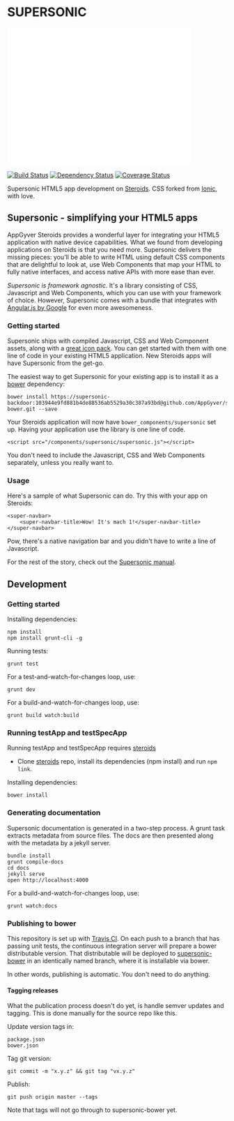 SUPERSONIC
==========

<iframe width="420" height="315" src="//www.youtube.com/embed/kKO9h-gG4Qg" frameborder="0" allowfullscreen></iframe>

[![Build Status](http://img.shields.io/travis/AppGyver/supersonic/master.svg)](https://travis-ci.org/AppGyver/supersonic)
[![Dependency Status](http://img.shields.io/david/AppGyver/supersonic.svg)](https://david-dm.org/AppGyver/supersonic)
[![Coverage Status](https://img.shields.io/coveralls/AppGyver/supersonic.svg)](https://coveralls.io/r/AppGyver/supersonic)

Supersonic HTML5 app development on [Steroids](http://www.appgyver.com/steroids). CSS forked from [Ionic](https://github.com/driftyco/ionic/), with love.

## Supersonic - simplifying your HTML5 apps

AppGyver Steroids provides a wonderful layer for integrating your HTML5 application with native device capabilities. What we found from developing applications on Steroids is that you need more. Supersonic delivers the missing pieces: you'll be able to write HTML using default CSS components that are delightful to look at, use Web Components that map your HTML to fully native interfaces, and access native APIs with more ease than ever.

*Supersonic is framework agnostic.* It's a library consisting of CSS, Javascript and Web Components, which you can use with your framework of choice. However, Supersonic comes with a bundle that integrates with [Angular.js by Google](https://angularjs.org/) for even more awesomeness.

### Getting started

Supersonic ships with compiled Javascript, CSS and Web Component assets, along with a [great icon pack](http://ionicons.com/). You can get started with them with one line of code in your existing HTML5 application. New Steroids apps will have Supersonic from the get-go.

The easiest way to get Supersonic for your existing app is to install it as a [bower](http://bower.io/) dependency:

    bower install https://supersonic-backdoor:103944e9fd881b4de88536ab5529a30c387a93bd@github.com/AppGyver/supersonic-bower.git --save

Your Steroids application will now have `bower_components/supersonic` set up. Having your application use the library is one line of code.

    <script src="/components/supersonic/supersonic.js"></script>

You don't need to include the Javascript, CSS and Web Components separately, unless you really want to.

### Usage

Here's a sample of what Supersonic can do. Try this with your app on Steroids:

    <super-navbar>
        <super-navbar-title>Wow! It's mach 1!</super-navbar-title>
    </super-navbar>

Pow, there's a native navigation bar and you didn't have to write a line of Javascript.

For the rest of the story, check out the [Supersonic manual](http://supersonic.testgyver.com/docs).

## Development

### Getting started

Installing dependencies:

    npm install
    npm install grunt-cli -g

Running tests:

    grunt test

For a test-and-watch-for-changes loop, use:

    grunt dev

For a build-and-watch-for-changes loop, use:

    grunt build watch:build

### Running testApp and testSpecApp

Running testApp and testSpecApp requires [steroids](https://github.com/AppGyver/steroids)

* Clone [steroids](https://github.com/AppGyver/steroids) repo, install its dependencies (npm install) and run `npm link`.

Installing dependencies:

    bower install

### Generating documentation

Supersonic documentation is generated in a two-step process. A grunt task extracts metadata from source files. The docs are then presented along with the metadata by a jekyll server.

    bundle install
    grunt compile-docs
    cd docs
    jekyll serve
    open http://localhost:4000

For a build-and-watch-for-changes loop, use:

    grunt watch:docs

### Publishing to bower

This repository is set up with [Travis CI](https://magnum.travis-ci.com/AppGyver/supersonic). On each push to a branch that has passing unit tests, the continuous integration server will prepare a bower distributable version. That distributable will be deployed to [supersonic-bower](https://github.com/AppGyver/supersonic-bower) in an identically named branch, where it is installable via bower.

In other words, publishing is automatic. You don't need to do anything.

#### Tagging releases

What the publication process doesn't do yet, is handle semver updates and tagging. This is done manually for the source repo like this.

Update version tags in:

    package.json
    bower.json

Tag git version:

    git commit -m "x.y.z" && git tag "vx.y.z"

Publish:

    git push origin master --tags

Note that tags will not go through to supersonic-bower yet.
